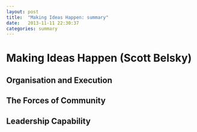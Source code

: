 ```yaml
---
layout: post
title:  "Making Ideas Happen: summary"
date:   2013-11-11 22:30:37
categories: summary
---
```


Making Ideas Happen (Scott Belsky)
==================================

Organisation and Execution
--------------------------

The Forces of Community
-----------------------

Leadership Capability
---------------------



